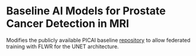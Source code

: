 # Baseline AI Models for Prostate Cancer Detection in MRI

Modifies the publicly available PICAI baseline [repository](https://github.com/DIAGNijmegen/picai_baseline) to allow federated training with FLWR for the UNET architecture.

